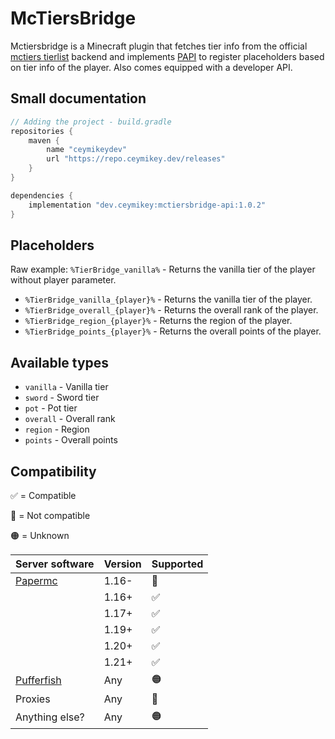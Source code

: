 # McTiersBridge

Mctiersbridge is a Minecraft plugin that fetches tier info from  the official [mctiers tierlist](https://mctiers.com/ranking/overall) backend and implements [PAPI](https://github.com/PlaceholderAPI/PlaceholderAPI) to register placeholders based on tier info of the player. Also comes equipped with a developer API.

## Small documentation
```kotlin
// Adding the project - build.gradle
repositories {
    maven {
        name "ceymikeydev"
        url "https://repo.ceymikey.dev/releases"
    }
}

dependencies {
    implementation "dev.ceymikey:mctiersbridge-api:1.0.2"
}
```

## Placeholders
Raw example:
`%TierBridge_vanilla%` - Returns the vanilla tier of the player without player parameter.

- `%TierBridge_vanilla_{player}%` - Returns the vanilla tier of the player.
- `%TierBridge_overall_{player}%` - Returns the overall rank of the player.
- `%TierBridge_region_{player}%` - Returns the region of the player.
- `%TierBridge_points_{player}%` - Returns the overall points of the player.

## Available types
- `vanilla` - Vanilla tier
- `sword` - Sword tier
- `pot` - Pot tier
- `overall` - Overall rank
- `region` - Region
- `points` - Overall points

## Compatibility
✅ = Compatible

🔴 = Not compatible

🟠 = Unknown


| Server software                                           | Version | Supported |
|-----------------------------------------------------------|---------|-----------|
| [Papermc](https://github.com/PaperMC/Paper)               | 1.16-   | 🔴        |
|                                                           | 1.16+   | ✅         |
|                                                           | 1.17+   | ✅         |
|                                                           | 1.19+   | ✅         |
|                                                           | 1.20+   | ✅         |
|                                                           | 1.21+   | ✅         |
| [Pufferfish](https://github.com/pufferfish-gg/Pufferfish) | Any     | 🟠        |
| Proxies                                                   | Any     | 🔴        |
| Anything else?                                            | Any     | 🟠        |

[//]: # (| Server proxies                                       | Version | Supported |)

[//]: # (|------------------------------------------------------|---------|-----------|)

[//]: # (| [Velocity]&#40;https://github.com/PaperMC/Velocity&#41;      | Any     | 🔴        |)

[//]: # (| [Waterfall]&#40;https://github.com/PaperMC/Waterfall&#41;    | Any     | 🔴        |)

[//]: # (| [Bungeecord]&#40;https://github.com/SpigotMC/BungeeCord&#41; | Any     | 🔴        |)

